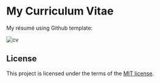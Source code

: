 # My Curriculum Vitae

My résumé using Github template:

  ![cv](https://camroga.github.io/)

## License

This project is licensed under the terms of the [MIT license](https://opensource.org/licenses/MIT).

